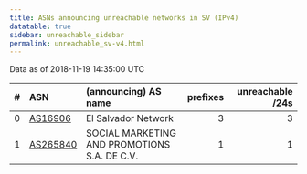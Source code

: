 ```yaml
---
title: ASNs announcing unreachable networks in SV (IPv4)
datatable: true
sidebar: unreachable_sidebar
permalink: unreachable_sv-v4.html
---
```


Data as of 2018-11-19 14:35:00 UTC


<div class="datatable-begin"></div>

|   # | ASN                                      | (announcing) AS name                         |   prefixes |   unreachable /24s |
|----:|:-----------------------------------------|:---------------------------------------------|-----------:|-------------------:|
|   0 | [AS16906](unreachable_AS16906-v4.html)   | El Salvador Network                          |          3 |                  3 |
|   1 | [AS265840](unreachable_AS265840-v4.html) | SOCIAL MARKETING AND PROMOTIONS S.A. DE C.V. |          1 |                  1 |

<div class="datatable-end"></div>